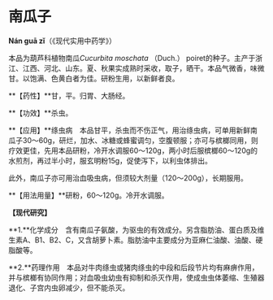 # 南瓜子

**Nán guā zǐ**（《现代实用中药学》）

本品为葫芦科植物南瓜*Cucurbita moschata* （Duch.） poiret的种子。主产于浙江、江西、河北、山东。夏、秋果实成熟时采收，取子，晒干。本品气微香，味微甘。以饱满、色黄白者为佳。研粉生用，以新鲜者良。

**【药性】**甘，平。归胃、大肠经。

**【功效】**杀虫。

**【应用】**绦虫病　本品甘平，杀虫而不伤正气，用治绦虫病，可单用新鲜南瓜子30～60g，研烂，加水、冰糖或蜂蜜调匀，空腹顿服；亦可与槟榔同用，则疗效更佳，先用本品研粉，冷开水调服60～120g，两小时后服槟榔60～120g的水煎剂，再过半小时，服玄明粉15g，促使泻下，以利虫体排出。

此外，南瓜子亦可用治血吸虫病，但须较大剂量（120～200g），长期服用。

**【用法用量】**研粉，60～120g。冷开水调服。

**【现代研究】**

**1.**化学成分　含有南瓜子氨酸，为驱虫的有效成分。另含脂肪油、蛋白质及维生素A、B1、B2、C，又含胡萝卜素。脂肪油中主要成分为亚麻仁油酸、油酸、硬脂酸等。

**2.**药理作用　本品对牛肉绦虫或猪肉绦虫的中段和后段节片均有麻痹作用，并与槟榔有协同作用；对血吸虫幼虫有抑制和杀灭作用，使成虫虫体萎缩、生殖器退化、子宫内虫卵减少，但不能杀灭。